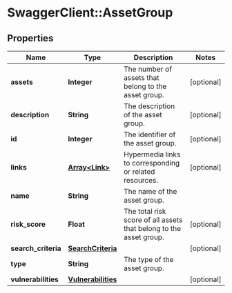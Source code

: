 # SwaggerClient::AssetGroup

## Properties
Name | Type | Description | Notes
------------ | ------------- | ------------- | -------------
**assets** | **Integer** | The number of assets that belong to the asset group. | [optional] 
**description** | **String** | The description of the asset group. | [optional] 
**id** | **Integer** | The identifier of the asset group. | [optional] 
**links** | [**Array&lt;Link&gt;**](Link.md) | Hypermedia links to corresponding or related resources. | [optional] 
**name** | **String** | The name of the asset group. | 
**risk_score** | **Float** | The total risk score of all assets that belong to the asset group. | [optional] 
**search_criteria** | [**SearchCriteria**](SearchCriteria.md) |  | [optional] 
**type** | **String** | The type of the asset group. | 
**vulnerabilities** | [**Vulnerabilities**](Vulnerabilities.md) |  | [optional] 

